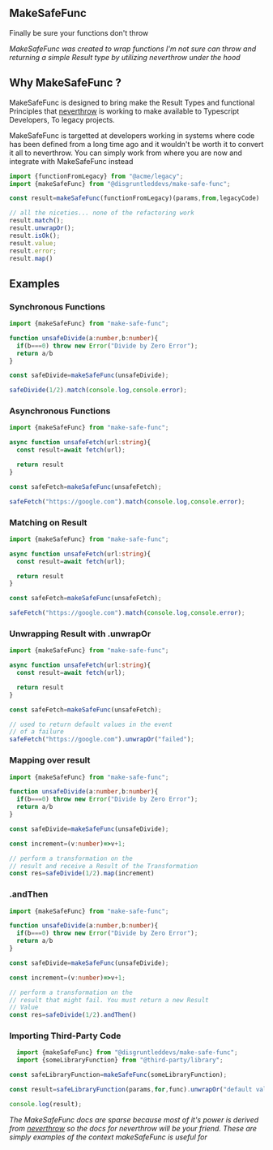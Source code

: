 ## MakeSafeFunc
Finally be sure your functions don't throw


<i>
MakeSafeFunc was created to wrap functions I'm not sure
can throw and returning a simple Result type by utilizing
neverthrow under the hood
</i>


## Why MakeSafeFunc ?

MakeSafeFunc is designed to bring make the Result Types and functional 
Principles that [neverthrow](https://github.com/supermacro/neverthrow)
is working to make available to Typescript Developers, To legacy projects.

MakeSafeFunc is targetted at developers working in systems where code has been
defined from a long time ago and it wouldn't be worth it to convert it all to
neverthrow. You can simply work from where you are now and integrate with MakeSafeFunc
instead

```ts
import {functionFromLegacy} from "@acme/legacy";
import {makeSafeFunc} from "@disgruntleddevs/make-safe-func";

const result=makeSafeFunc(functionFromLegacy)(params,from,legacyCode)

// all the niceties... none of the refactoring work
result.match();
result.unwrapOr();
result.isOk();
result.value;
result.error;
result.map()

```


## Examples

### Synchronous Functions
```ts
import {makeSafeFunc} from "make-safe-func";

function unsafeDivide(a:number,b:number){
  if(b===0) throw new Error("Divide by Zero Error");
  return a/b
}

const safeDivide=makeSafeFunc(unsafeDivide);

safeDivide(1/2).match(console.log,console.error);
```

### Asynchronous Functions
```ts
import {makeSafeFunc} from "make-safe-func";

async function unsafeFetch(url:string){
  const result=await fetch(url);

  return result
}

const safeFetch=makeSafeFunc(unsafeFetch);

safeFetch("https://google.com").match(console.log,console.error);
```


### Matching on Result
```ts
import {makeSafeFunc} from "make-safe-func";

async function unsafeFetch(url:string){
  const result=await fetch(url);

  return result
}

const safeFetch=makeSafeFunc(unsafeFetch);

safeFetch("https://google.com").match(console.log,console.error);
```

### Unwrapping Result with .unwrapOr
```ts
import {makeSafeFunc} from "make-safe-func";

async function unsafeFetch(url:string){
  const result=await fetch(url);

  return result
}

const safeFetch=makeSafeFunc(unsafeFetch);

// used to return default values in the event
// of a failure
safeFetch("https://google.com").unwrapOr("failed");
```

### Mapping over result
```ts
import {makeSafeFunc} from "make-safe-func";

function unsafeDivide(a:number,b:number){
  if(b===0) throw new Error("Divide by Zero Error");
  return a/b
}

const safeDivide=makeSafeFunc(unsafeDivide);

const increment=(v:number)=>v+1;

// perform a transformation on the
// result and receive a Result of the Transformation
const res=safeDivide(1/2).map(increment)
```


### .andThen
```ts
import {makeSafeFunc} from "make-safe-func";

function unsafeDivide(a:number,b:number){
  if(b===0) throw new Error("Divide by Zero Error");
  return a/b
}

const safeDivide=makeSafeFunc(unsafeDivide);

const increment=(v:number)=>v+1;

// perform a transformation on the
// result that might fail. You must return a new Result
// Value
const res=safeDivide(1/2).andThen()
```

### Importing Third-Party Code
```ts
  import {makeSafeFunc} from "@disgruntleddevs/make-safe-func";
  import {someLibraryFunction} from "@third-party/library";

const safeLibraryFunction=makeSafeFunc(someLibraryFunction);

const result=safeLibraryFunction(params,for,func).unwrapOr("default value")

console.log(result);
```

<i>The MakeSafeFunc docs are sparse because most of it's power is derived from 
[neverthrow](https://github.com/supermacro/neverthrow) so the docs for neverthrow
will be your friend.
These are simply examples of the context makeSafeFunc is useful for
</i>

